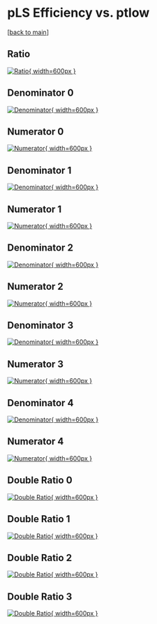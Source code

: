 # pLS Efficiency vs. ptlow

[[back to main](./)]



## Ratio

[![Ratio](../mtv/var/pLS_base_321_0_eff_ptlow.png){ width=600px }](../mtv/var/pLS_base_321_0_eff_ptlow.pdf)

## Denominator 0

[![Denominator](../mtv/den/pLS_base_321_0_eff_ptlow_den0.png){ width=600px }](../mtv/den/pLS_base_321_0_eff_ptlow_den0.pdf)

## Numerator 0

[![Numerator](../mtv/num/pLS_base_321_0_eff_ptlow_num0.png){ width=600px }](../mtv/num/pLS_base_321_0_eff_ptlow_num0.pdf)

## Denominator 1

[![Denominator](../mtv/den/pLS_base_321_0_eff_ptlow_den1.png){ width=600px }](../mtv/den/pLS_base_321_0_eff_ptlow_den1.pdf)

## Numerator 1

[![Numerator](../mtv/num/pLS_base_321_0_eff_ptlow_num1.png){ width=600px }](../mtv/num/pLS_base_321_0_eff_ptlow_num1.pdf)

## Denominator 2

[![Denominator](../mtv/den/pLS_base_321_0_eff_ptlow_den2.png){ width=600px }](../mtv/den/pLS_base_321_0_eff_ptlow_den2.pdf)

## Numerator 2

[![Numerator](../mtv/num/pLS_base_321_0_eff_ptlow_num2.png){ width=600px }](../mtv/num/pLS_base_321_0_eff_ptlow_num2.pdf)

## Denominator 3

[![Denominator](../mtv/den/pLS_base_321_0_eff_ptlow_den3.png){ width=600px }](../mtv/den/pLS_base_321_0_eff_ptlow_den3.pdf)

## Numerator 3

[![Numerator](../mtv/num/pLS_base_321_0_eff_ptlow_num3.png){ width=600px }](../mtv/num/pLS_base_321_0_eff_ptlow_num3.pdf)

## Denominator 4

[![Denominator](../mtv/den/pLS_base_321_0_eff_ptlow_den4.png){ width=600px }](../mtv/den/pLS_base_321_0_eff_ptlow_den4.pdf)

## Numerator 4

[![Numerator](../mtv/num/pLS_base_321_0_eff_ptlow_num4.png){ width=600px }](../mtv/num/pLS_base_321_0_eff_ptlow_num4.pdf)

## Double Ratio 0

[![Double Ratio](../mtv/ratio/pLS_base_321_0_eff_ptlow_ratio0.png){ width=600px }](../mtv/ratio/pLS_base_321_0_eff_ptlow_ratio0.pdf)

## Double Ratio 1

[![Double Ratio](../mtv/ratio/pLS_base_321_0_eff_ptlow_ratio1.png){ width=600px }](../mtv/ratio/pLS_base_321_0_eff_ptlow_ratio1.pdf)

## Double Ratio 2

[![Double Ratio](../mtv/ratio/pLS_base_321_0_eff_ptlow_ratio2.png){ width=600px }](../mtv/ratio/pLS_base_321_0_eff_ptlow_ratio2.pdf)

## Double Ratio 3

[![Double Ratio](../mtv/ratio/pLS_base_321_0_eff_ptlow_ratio3.png){ width=600px }](../mtv/ratio/pLS_base_321_0_eff_ptlow_ratio3.pdf)


